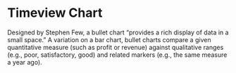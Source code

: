 # Timeview Chart


Designed by Stephen Few, a bullet chart “provides a rich display of data in a
small space.” A variation on a bar chart, bullet charts compare a given
quantitative measure (such as profit or revenue) against qualitative ranges
(e.g., poor, satisfactory, good) and related markers (e.g., the same measure a
year ago).
